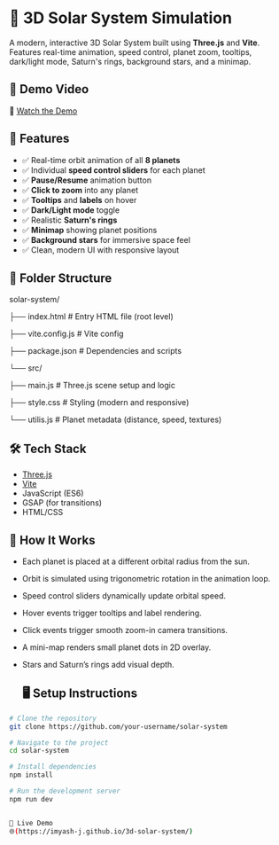 # 🌌 3D Solar System Simulation

A modern, interactive 3D Solar System built using **Three.js** and **Vite**. Features real-time animation, speed control, planet zoom, tooltips, dark/light mode, Saturn's rings, background stars, and a minimap.

## 🎥 Demo Video

🔗 [Watch the Demo](https://drive.google.com/file/d/1-Ab8Fhy-3uBOj4JEUVNC4I9udfkz6w7R/view?usp=sharing)  


## 🚀 Features

- ✅ Real-time orbit animation of all **8 planets**
- ✅ Individual **speed control sliders** for each planet
- ✅ **Pause/Resume** animation button
- ✅ **Click to zoom** into any planet
- ✅ **Tooltips** and **labels** on hover
- ✅ **Dark/Light mode** toggle
- ✅ Realistic **Saturn's rings**
- ✅ **Minimap** showing planet positions
- ✅ **Background stars** for immersive space feel
- ✅ Clean, modern UI with responsive layout

## 📁 Folder Structure

solar-system/

├── index.html # Entry HTML file (root level)

├── vite.config.js # Vite config

├── package.json # Dependencies and scripts

└── src/

├── main.js # Three.js scene setup and logic

├── style.css # Styling (modern and responsive)

└── utilis.js # Planet metadata (distance, speed, textures)


## 🛠️ Tech Stack

- [Three.js](https://threejs.org/)
- [Vite](https://vitejs.dev/)
- JavaScript (ES6)
- GSAP (for transitions)
- HTML/CSS

## 🧪 How It Works

- Each planet is placed at a different orbital radius from the sun.
- Orbit is simulated using trigonometric rotation in the animation loop.
- Speed control sliders dynamically update orbital speed.
- Hover events trigger tooltips and label rendering.
- Click events trigger smooth zoom-in camera transitions.
- A mini-map renders small planet dots in 2D overlay.
- Stars and Saturn’s rings add visual depth.

  ## 🖥️ Setup Instructions

```bash
# Clone the repository
git clone https://github.com/your-username/solar-system

# Navigate to the project
cd solar-system

# Install dependencies
npm install

# Run the development server
npm run dev


🔗 Live Demo
🌐(https://imyash-j.github.io/3d-solar-system/)

